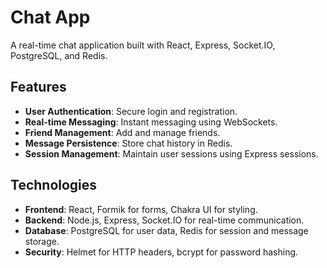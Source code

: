 # Chat App

A real-time chat application built with React, Express, Socket.IO, PostgreSQL, and Redis.

## Features
- **User Authentication**: Secure login and registration.
- **Real-time Messaging**: Instant messaging using WebSockets.
- **Friend Management**: Add and manage friends.
- **Message Persistence**: Store chat history in Redis.
- **Session Management**: Maintain user sessions using Express sessions.

## Technologies
- **Frontend**: React, Formik for forms, Chakra UI for styling.
- **Backend**: Node.js, Express, Socket.IO for real-time communication.
- **Database**: PostgreSQL for user data, Redis for session and message storage.
- **Security**: Helmet for HTTP headers, bcrypt for password hashing.

